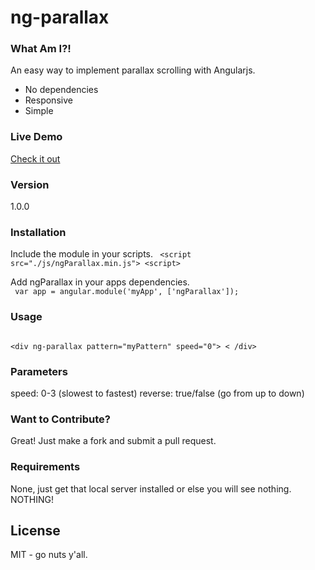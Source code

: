 # ng-parallax

### What Am I?!
An easy way to implement parallax scrolling with Angularjs.  
  - No dependencies
  - Responsive
  - Simple
  
### Live Demo 
[Check it out](http://allenroyston.herokuapp.com/access/demo1/index.html "Title")






### Version
1.0.0

### Installation

Include the module in your scripts.
<code>
&lt;script src="./js/ngParallax.min.js"&gt; &lt;script&gt;
</code>

Add ngParallax in your apps dependencies.  
<code>
var app = angular.module('myApp', ['ngParallax']);
</code>

### Usage
<code>
&lt;div ng-parallax pattern="myPattern" speed="0"&gt; &lt; /div&gt; 
</code>

### Parameters

speed: 0-3              (slowest to fastest)
reverse: true/false     (go from up to down)


### Want to Contribute?

Great!  Just make a fork and submit a pull request. 

### Requirements

None, just get that local server installed or else you will see nothing. NOTHING!




License
----

MIT - go nuts y'all.
